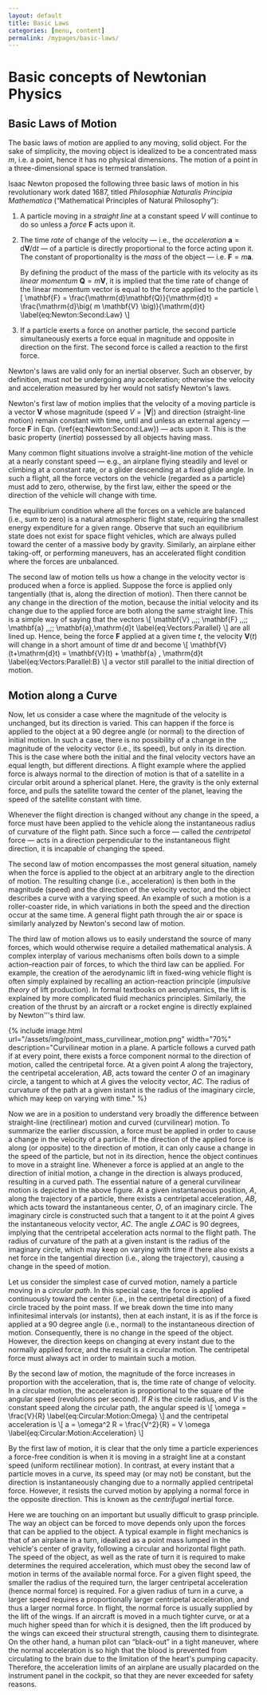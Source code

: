 ```yaml
---
layout: default
title: Basic Laws
categories: [menu, content]
permalink: /mypages/basic-laws/
---
```


# Basic concepts of Newtonian Physics

## Basic Laws of Motion

The basic laws of motion are applied to any moving, solid object.
For the sake of simplicity, the moving object is idealized to be
a concentrated mass $m$, i.e. a point, hence it has no physical dimensions.
The motion of a point in a three-dimensional space is termed translation.

Isaac Newton proposed the following three basic laws of motion in his
revolutionary work dated 1687, titled *Philosophiæ Naturalis Principia Mathematica*
(“Mathematical Principles of Natural Philosophy”):

1. A particle moving in a *straight line* at a constant speed $V$ will continue
   to do so unless a *force* $\mathbf{F}$ acts upon it.

2. The time *rate* of change of the velocity
   — i.e., the *acceleration* $\mathbf{a} = \mathrm{d} \mathbf{V}/\mathrm{d}t$ —
   of a particle is directly proportional to the force acting upon it.
   The constant of proportionality is the *mass* of the object
   — i.e. $\mathbf{F} = m \mathbf{a}$.

   By defining the product of the mass of the particle with its velocity as its
   *linear momentum* $\mathbf{Q} = m \mathbf{V}$, it is implied that the time rate
   of change of the linear momentum vector is equal to the force applied to the particle
   \\[
     \mathbf{F} = \frac{\mathrm{d}\mathbf{Q}}{\mathrm{d}t}
       = \frac{\mathrm{d}\big( m \mathbf{V} \big)}{\mathrm{d}t}
     \label{eq:Newton:Second:Law}
  \\]

3. If a particle exerts a force on another particle, the second particle
   simultaneously exerts a force equal in magnitude and opposite in direction
   on the first. The second force is called a reaction to the first force.

 Newton's laws are valid only for an inertial observer. Such an observer, by
 definition, must not be undergoing any acceleration; otherwise the velocity and
 acceleration measured by her would not satisfy Newton's laws.

Newton's first law of motion implies that the velocity of a moving particle
is a vector $\mathbf{V}$ whose magnitude (speed $V = |\mathbf{V}|$) and direction
(straight-line motion) remain constant with time, until and unless an external
agency — force $\mathbf{F}$ in Eqn. (\ref{eq:Newton:Second:Law}) — acts upon it.
This is the basic property (*inertia*) possessed by all objects having mass.

Many common flight situations involve a straight-line motion of the vehicle at
a nearly constant speed — e.g., an airplane flying steadily and level or climbing
at a constant rate, or a glider descending at a fixed glide angle.
In such a flight, all the force vectors on the vehicle (regarded as a particle)
must add to zero, otherwise, by the first law, either the speed or the direction
of the vehicle will change with time.

The equilibrium condition where all the forces on a vehicle are balanced
(i.e., sum to zero) is a natural atmospheric flight state, requiring the smallest
energy expenditure for a given range. Observe that such an equilibrium state does
not exist for space flight vehicles, which are always pulled toward the center of
a massive body by gravity. Similarly, an airplane either taking-off, or
performing maneuvers, has an accelerated flight condition where the forces are
unbalanced.

The second law of motion tells us how a change in the velocity vector is produced
when a force is applied. Suppose the force is applied only tangentially (that is, along
the direction of motion). Then there cannot be any change in the direction of the
motion, because the initial velocity and its change due to the applied force are both
along the same straight line. This is a simple way of saying that the vectors
\\[
  \mathbf{V} \,,\;\; \mathbf{F} \,,\;\; \mathbf{a} \,,\;\; \mathbf{a}\,\mathrm{d}t
  \label{eq:Vectors:Parallel}
\\]
are all lined up.
Hence, being the force $\mathbf{F}$ applied at a given time $t$, the velocity
$\mathbf{V}(t)$ will change in a short amount of time $\mathrm{d}t$ and become
\\[
  \mathbf{V}(t+\mathrm{d}t) = \mathbf{V}(t) + \mathbf{a} \, \mathrm{d}t
  \label{eq:Vectors:Parallel:B}
\\]
a vector still parallel to the initial direction of motion.

## Motion along a Curve

Now, let us consider a case where the magnitude of the velocity is unchanged,
but its direction is varied. This can happen if the force is applied to the object at
a 90 degree angle (or normal) to the direction of initial motion. In such a case, there
is no possibility of a change in the magnitude of the velocity vector (i.e., its
speed), but only in its direction. This is the case where both the initial and the final
velocity vectors have an equal length, but different directions.
A flight example where the applied force is always normal to the direction of motion
is that of a satellite in a circular orbit around a spherical planet. Here, the gravity
is the only external force, and pulls the satellite toward the center of the planet,
leaving the speed of the satellite constant with time.

Whenever the flight direction is changed without any change in the speed, a force
must have been applied to the vehicle along the instantaneous radius of curvature of
the flight path. Since such a force — called the *centripetal* force — acts in a direction
perpendicular to the instantaneous flight direction, it is incapable of changing the
speed.

The second law of motion encompasses the most general situation, namely when
the force is applied to the object at an arbitrary angle to the direction of motion.
The resulting change (i.e., acceleration) is then both in the magnitude (speed) and
the direction of the velocity vector, and the object describes a curve with a varying
speed. An example of such a motion is a roller-coaster ride, in which variations
in both the speed and the direction occur at the same time.
A general flight path through the air or space is similarly analyzed by Newton's
second law of motion.

The third law of motion allows us to easily understand the source of many
forces, which would otherwise require a detailed mathematical analysis. A complex
interplay of various mechanisms often boils down to a simple action–reaction pair
of forces, to which the third law can be applied. For example, the creation of the
aerodynamic lift in fixed-wing vehicle flight is often simply explained by recalling
an action-reaction principle (*impulsive theory* of lift production).
In formal textbooks on aerodynamics, the lift is explained by more complicated
fluid mechanics principles. Similarly, the creation of the thrust by an aircraft
or a rocket engine is directly explained by Newton'’'s third law.

{% include image.html
  url="/assets/img/point_mass_curvilinear_motion.png"
  width="70%"
  description="Curvilinear motion in a plane. A particle follows a curved path if at every point, there
    exists a force component normal to the direction of motion, called the centripetal force. At a
    given point $A$ along the trajectory, the centripetal acceleration, $AB$, acts toward the center $O$ of
    an imaginary circle, a tangent to which at $A$ gives the velocity vector, $AC$. The radius of curvature
    of the path at a given instant is the radius of the imaginary circle, which may keep on varying with
    time."
  %}

Now we are in a position to understand very broadly the difference between
straight-line (rectilinear) motion and curved (curvilinear) motion.
To summarize the earlier discussion, a force must be applied in order to cause a change in
the velocity of a particle. If the direction of the applied force is along (or opposite)
to the direction of motion, it can only cause a change in the speed of the particle, but not
in its direction, hence the object continues to move in a straight line. Whenever a force
is applied at an angle to the direction of initial motion, a change in the direction
is always produced, resulting in a curved path.
The essential nature of a general curvilinear motion is depicted in the above figure.
At a given instantaneous position, $A$, along the trajectory of a particle, there
exists a centripetal acceleration, $AB$, which acts toward the instantaneous center,
$O$, of an imaginary circle. The imaginary circle is constructed such that a tangent
to it at the point $A$ gives the instantaneous velocity vector, $AC$.
The angle $\angle OAC$ is 90 degrees, implying that the centripetal acceleration acts
normal to the flight path. The radius of curvature of the path at a given instant is
the radius of the imaginary circle, which may keep on varying with time if there
also exists a net force in the tangential direction (i.e., along the trajectory), causing
a change in the speed of motion.

Let us consider the simplest case of curved motion, namely a particle moving
in a *circular path*. In this special case, the force is applied continuously toward
the center (i.e., in the centripetal direction) of a fixed circle traced by the point
mass. If we break down the time into many infinitesimal intervals (or instants), then
at each instant, it is as if the force is applied at a 90 degree angle (i.e., normal)
to the instantaneous direction of motion. Consequently, there is no change in the speed
of the object. However, the direction keeps on changing at every instant due to the
normally applied force, and the result is a circular motion. The centripetal force
must always act in order to maintain such a motion.

By the second law of motion, the magnitude of the  force increases in proportion
with the acceleration, that is, the time rate of change of velocity. In a circular motion,
the acceleration is proportional to the square of the angular speed (revolutions per
second). If $R$ is the circle radius, and $V$ is the constant speed along the circular
path, the angular speed is
\\[
  \omega = \frac{V}{R}
  \label{eq:Circular:Motion:Omega}
\\]
and the centripetal acceleration is
\\[
  a = \omega^2 R = \frac{V^2}{R} = V \omega
  \label{eq:Circular:Motion:Acceleration}
\\]

By the first law of motion, it is clear that the only time a particle experiences
a force-free condition is when it is moving in a straight line at a constant speed
(uniform rectilinear motion). In contrast, at every instant that a particle moves in a
curve, its speed may (or may not) be constant, but the direction is instantaneously
changing due to a normally applied centripetal force. However, it resists the curved
motion by applying a normal force in the opposite direction. This is known as the
*centrifugal* inertial force.

Here we are touching on an important but usually difficult to grasp principle.
The way an object can be forced to move depends only upon the forces that can be
applied to the object.
A typical example in flight mechanics is that of an airplane in a turn, idealized
as a point mass lumped in the vehicle's center of gravity, following a circular and horizontal
flight path.
The speed of the object, as well as
the rate of turn it is required to make determines the required acceleration, which
must obey the second law of motion in terms of the available normal force. For a
given flight speed, the smaller the radius of the required turn, the larger centripetal
acceleration (hence normal force) is required. For a given radius of turn in a curve,
a larger speed requires a proportionally larger centripetal acceleration, and thus a
larger normal force. In flight, the normal force is usually supplied by the lift of
the wings. If an aircraft is moved in a much tighter curve, or at a much higher
speed than for which it is designed, then the lift produced by the wings can exceed
their structural strength, causing them to disintegrate. On the other hand, a human
pilot can “black-out” in a tight maneuver, where the normal acceleration is so high
that the blood is prevented from circulating to the brain due to the limitation of
the heart's pumping capacity. Therefore, the acceleration limits of an airplane are
usually placarded on the instrument panel in the cockpit, so that they are never
exceeded for safety reasons.
